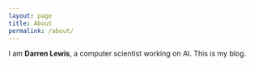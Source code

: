 ```yaml
---
layout: page
title: About
permalink: /about/
---
```

I am **Darren Lewis**, a computer scientist working on AI. This is my blog.
